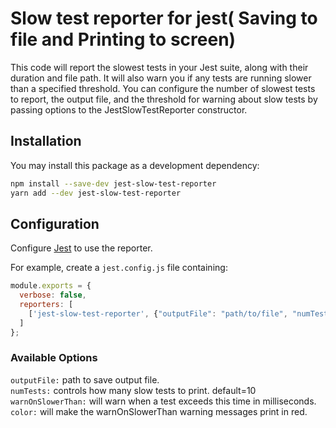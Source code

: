 # Slow test reporter for jest( Saving to file and Printing to screen)

This code will report the slowest tests in your Jest suite, along with their duration and file path. It will also warn you if any tests are running slower than a specified threshold. You can configure the number of slowest tests to report, the output file, and the threshold for warning about slow tests by passing options to the JestSlowTestReporter constructor.

## Installation

You may install this package as a development dependency:

```bash
npm install --save-dev jest-slow-test-reporter
yarn add --dev jest-slow-test-reporter
```

## Configuration

Configure [Jest](https://facebook.github.io/jest/docs/en/configuration.html) to use the reporter.

For example, create a `jest.config.js` file containing:

```javascript
module.exports = {
  verbose: false,
  reporters: [
    ['jest-slow-test-reporter', {"outputFile": "path/to/file", "numTests": 8, "warnOnSlowerThan": 300, "color": true}]
  ]
};
```
### Available Options
`outputFile:` path to save output file.<br/>
`numTests:` controls how many slow tests to print. default=10<br/>
`warnOnSlowerThan:` will warn when a test exceeds this time in milliseconds.<br/>
`color:` will make the warnOnSlowerThan warning messages print in red.<br/>
